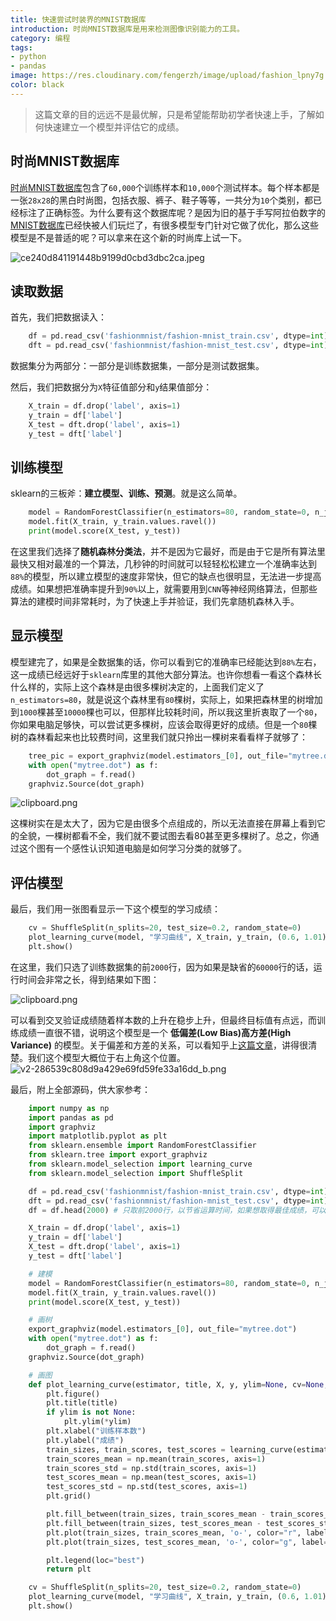 ```yaml
---
title: 快速尝试时装界的MNIST数据库
introduction: 时尚MNIST数据库是用来检测图像识别能力的工具。
category: 编程
tags:
- python
- pandas
image: https://res.cloudinary.com/fengerzh/image/upload/fashion_lpny7g.jpg
color: black
---
```


> 这篇文章的目的远远不是最优解，只是希望能帮助初学者快速上手，了解如何快速建立一个模型并评估它的成绩。

## 时尚MNIST数据库

[时尚MNIST数据库][1]包含了`60,000`个训练样本和`10,000`个测试样本。每个样本都是一张`28x28`的黑白时尚图，包括衣服、裤子、鞋子等等，一共分为`10`个类别，都已经标注了正确标签。为什么要有这个数据库呢？是因为旧的基于手写阿拉伯数字的[MNIST数据库][2]已经快被人们玩烂了，有很多模型专门针对它做了优化，那么这些模型是不是普适的呢？可以拿来在这个新的时尚库上试一下。

![ce240d841191448b9199d0cbd3dbc2ca.jpeg][3]

## 读取数据

首先，我们把数据读入：
```python
    df = pd.read_csv('fashionmnist/fashion-mnist_train.csv', dtype=int) # read train data
    dft = pd.read_csv('fashionmnist/fashion-mnist_test.csv', dtype=int) # read test data
```
数据集分为两部分：一部分是训练数据集，一部分是测试数据集。

然后，我们把数据分为`X`特征值部分和`y`结果值部分：
```python
    X_train = df.drop('label', axis=1)
    y_train = df['label']
    X_test = dft.drop('label', axis=1)
    y_test = dft['label']
```
## 训练模型

sklearn的三板斧：**建立模型、训练、预测**。就是这么简单。
```python
    model = RandomForestClassifier(n_estimators=80, random_state=0, n_jobs=-1)
    model.fit(X_train, y_train.values.ravel())
    print(model.score(X_test, y_test))
```
在这里我们选择了**随机森林分类法**，并不是因为它最好，而是由于它是所有算法里最快又相对最准的一个算法，几秒钟的时间就可以轻轻松松建立一个准确率达到`88%`的模型，所以建立模型的速度非常快，但它的缺点也很明显，无法进一步提高成绩。如果想把准确率提升到`90%`以上，就需要用到`CNN`等神经网络算法，但那些算法的建模时间非常耗时，为了快速上手并验证，我们先拿随机森林入手。

## 显示模型

模型建完了，如果是全数据集的话，你可以看到它的准确率已经能达到`88%`左右，这一成绩已经远好于`sklearn`库里的其他大部分算法。也许你想看一看这个森林长什么样的，实际上这个森林是由很多棵树决定的，上面我们定义了`n_estimators=80`，就是说这个森林里有`80`棵树，实际上，如果把森林里的树增加到`1000`棵甚至`10000`棵也可以，但那样比较耗时间，所以我这里折衷取了一个`80`，你如果电脑足够快，可以尝试更多棵树，应该会取得更好的成绩。但是一个`80`棵树的森林看起来也比较费时间，这里我们就只拎出一棵树来看看样子就够了：
```python
    tree_pic = export_graphviz(model.estimators_[0], out_file="mytree.dot")
    with open("mytree.dot") as f:
        dot_graph = f.read()
    graphviz.Source(dot_graph)
```
![clipboard.png](https://segmentfault.com/img/bVUIoA)

这棵树实在是太大了，因为它是由很多个点组成的，所以无法直接在屏幕上看到它的全貌，一棵树都看不全，我们就不要试图去看80甚至更多棵树了。总之，你通过这个图有一个感性认识知道电脑是如何学习分类的就够了。

## 评估模型

最后，我们用一张图看显示一下这个模型的学习成绩：
```python
    cv = ShuffleSplit(n_splits=20, test_size=0.2, random_state=0)
    plot_learning_curve(model, "学习曲线", X_train, y_train, (0.6, 1.01), cv=cv, n_jobs=4)
    plt.show()
```
在这里，我们只选了训练数据集的前`2000`行，因为如果是缺省的`60000`行的话，运行时间会非常之长，得到结果如下图：

![clipboard.png](https://segmentfault.com/img/bVUIqc)

可以看到交叉验证成绩随着样本数的上升在稳步上升，但最终目标值有点远，而训练成绩一直很不错，说明这个模型是一个 **低偏差(Low Bias)高方差(High Variance)** 的模型。关于偏差和方差的关系，可以看知乎上[这篇文章][4]，讲得很清楚。我们这个模型大概位于右上角这个位置。
![v2-286539c808d9a429e69fd59fe33a16dd_b.png][5]

最后，附上全部源码，供大家参考：
```python
    import numpy as np
    import pandas as pd
    import graphviz
    import matplotlib.pyplot as plt
    from sklearn.ensemble import RandomForestClassifier
    from sklearn.tree import export_graphviz
    from sklearn.model_selection import learning_curve
    from sklearn.model_selection import ShuffleSplit

    df = pd.read_csv('fashionmnist/fashion-mnist_train.csv', dtype=int)
    dft = pd.read_csv('fashionmnist/fashion-mnist_test.csv', dtype=int)
    df = df.head(2000) # 只取前2000行，以节省运算时间，如果想取得最佳成绩，可以把这一行去掉，但时间会很长

    X_train = df.drop('label', axis=1)
    y_train = df['label']
    X_test = dft.drop('label', axis=1)
    y_test = dft['label']

    # 建模
    model = RandomForestClassifier(n_estimators=80, random_state=0, n_jobs=-1) # 森林里树越多越准确，相应运算时间也运长
    model.fit(X_train, y_train.values.ravel())
    print(model.score(X_test, y_test))

    # 画树
    export_graphviz(model.estimators_[0], out_file="mytree.dot")
    with open("mytree.dot") as f:
        dot_graph = f.read()
    graphviz.Source(dot_graph)

    # 画图
    def plot_learning_curve(estimator, title, X, y, ylim=None, cv=None, n_jobs=1, train_sizes=np.linspace(.1, 1.0, 5)):
        plt.figure()
        plt.title(title)
        if ylim is not None:
            plt.ylim(*ylim)
        plt.xlabel("训练样本数")
        plt.ylabel("成绩")
        train_sizes, train_scores, test_scores = learning_curve(estimator, X, y, cv=cv, n_jobs=n_jobs, train_sizes=train_sizes)
        train_scores_mean = np.mean(train_scores, axis=1)
        train_scores_std = np.std(train_scores, axis=1)
        test_scores_mean = np.mean(test_scores, axis=1)
        test_scores_std = np.std(test_scores, axis=1)
        plt.grid()

        plt.fill_between(train_sizes, train_scores_mean - train_scores_std, train_scores_mean + train_scores_std, alpha=0.1, color="r")
        plt.fill_between(train_sizes, test_scores_mean - test_scores_std, test_scores_mean + test_scores_std, alpha=0.1, color="g")
        plt.plot(train_sizes, train_scores_mean, 'o-', color="r", label="训练成绩")
        plt.plot(train_sizes, test_scores_mean, 'o-', color="g", label="交叉验证成绩")

        plt.legend(loc="best")
        return plt

    cv = ShuffleSplit(n_splits=20, test_size=0.2, random_state=0)
    plot_learning_curve(model, "学习曲线", X_train, y_train, (0.6, 1.01), cv=cv, n_jobs=4)
    plt.show()
```

  [1]: https://github.com/zalandoresearch/fashion-mnist
  [2]: http://yann.lecun.com/exdb/mnist/
  [3]: https://segmentfault.com/img/bVUIkw
  [4]: https://www.zhihu.com/question/27068705
  [5]: https://segmentfault.com/img/bVUIqW
